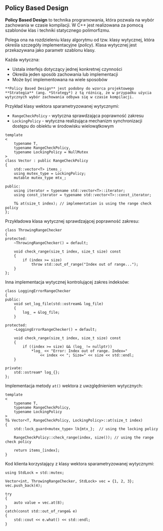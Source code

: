 ## Policy Based Design

**Policy Based Design** to technika programowania, która pozwala na wybór zachowania w czasie kompilacji. W C++ jest realizowana za pomocą szablonów klas i techniki statycznego polimorfizmu.

Polega ona na rozdzieleniu klasy algorytmu od tzw. klasy wytycznej, która określa szczegóły implementacyjne (*policy*). Klasa wytycznej jest przekazywana jako parametr szablonu klasy.

Każda wytyczna:

* Ustala interfejs dotyczący jednej konkretnej czynności
* Określa jeden sposób zachowania lub implementacji
* Może być implementowana na wiele sposobów

```{note}
**Policy Based Design** jest podobny do wzorca projektowego **Strategia** (ang. *Strategy*) z tą różnicą, że w przypadku użycia wytycznych wybór zachowania odbywa się w czasie kompilacji.
```

Przykład klasy wektora sparametryzowanej wytycznymi:

 * `RangeCheckPolicy` - wytyczna sprawdzająca poprawność zakresu
 * `LockingPolicy` - wytyczna realizująca mechanizm synchronizacji dostępu do obiektu w środowisku wielowątkowym

```{code-block} cpp
template 
<
    typename T, 
    typename RangeCheckPolicy, 
    typename LockingPolicy = NullMutex
>
class Vector : public RangeCheckPolicy
{
    std::vector<T> items_;
    using mutex_type = LockingPolicy;
    mutable mutex_type mtx_;

public:
    using iterator = typename std::vector<T>::iterator;
    using const_iterator = typename std::vector<T>::const_iterator;

    T& at(size_t index); // implementation is using the range check policy
};
```

Przykładowa klasa wytycznej sprawdzającej poprawność zakresu:

```{code-block} cpp
class ThrowingRangeChecker
{
protected:
    ~ThrowingRangeChecker() = default;

    void check_range(size_t index, size_t size) const
    {
        if (index >= size)
            throw std::out_of_range("Index out of range...");
    }
};
```

Inna implementacja wytycznej kontrolującej zakres indeksów:

```{code-block} cpp
class LoggingErrorRangeChecker
{
public:
    void set_log_file(std::ostream& log_file)
    {
        log_ = &log_file;
    }

protected:
    ~LoggingErrorRangeChecker() = default;

    void check_range(size_t index, size_t size) const
    {
        if ((index >= size) && (log_ != nullptr))
            *log_ << "Error: Index out of range. Index="
                << index << "; Size=" << size << std::endl;
    }

private:
    std::ostream* log_{};
};
```

Implementacja metody ``at()`` wektora z uwzględnieniem wytycznych:

```{code-block} cpp
template 
<
    typename T,
    typename RangeCheckPolicy,
    typename LockingPolicy
>
T& Vector<T, RangeCheckPolicy, LockingPolicy>::at(size_t index)
{
    std::lock_guard<mutex_type> lk{mtx_};  // using the locking policy        
    
    RangeCheckPolicy::check_range(index, size()); // using the range check policy

    return items_[index];
} 
```

Kod klienta korzystający z klasy wektora sparametryzowanej wytycznymi:

```{code-block} cpp
using StdLock = std::mutex;

Vector<int, ThrowingRangeChecker, StdLock> vec = {1, 2, 3};
vec.push_back(4);

try
{
    auto value = vec.at(8);
}
catch(const std::out_of_range& e)
{
    std::cout << e.what() << std::endl;
}
```